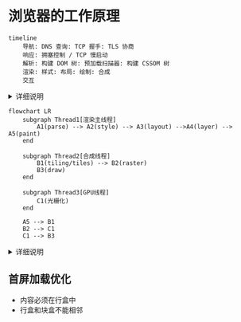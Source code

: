 # 浏览器的工作原理

```mermaid
timeline
    导航: DNS 查询: TCP 握手: TLS 协商
    响应: 拥塞控制 / TCP 慢启动
    解析: 构建 DOM 树: 预加载扫描器: 构建 CSSOM 树
    渲染: 样式: 布局: 绘制: 合成
    交互
```

<details>
  <summary>详细说明</summary>

1. 导航: 地址栏输入一个 URL & 点击一个链接 & 提交表单
   1. DNS 查询。
   2. TCP 握手
   3. TLS 协商
2. 响应
3. 解析
4. 渲染
5. 交互

</details>

```mermaid
flowchart LR
    subgraph Thread1[渲染主线程]
        A1(parse) --> A2(style) --> A3(layout) -->A4(layer) --> A5(paint)
    end

    subgraph Thread2[合成线程]
        B1(tiling/tiles) --> B2(raster)
        B3(draw)
    end

    subgraph Thread3[GPU线程]
        C1(光栅化)
    end

    A5 --> B1
    B2 --> C1
    C1 --> B3
```

<details>
  <summary>详细说明</summary>

    1. parse 解析 html 文档，字符串转化树形结构
       1. dom 树
       2. css object model 树
    2. style 样式计算（全部属性，转化为绝对单位）
       1. 层叠
       2. 继承
       3. 视觉格式化模型
       4. 盒模型
       5. 包含块
    3.  layout 计算布局树形结构。元素的几何信息和位置信息
    4.  layer 分层
    5.  paint
    6.  绘制指令（\<canvas\>）
    7.  分块。页面内容分割成多个小块。避免一次性重绘整个页面
    8.  光栅化。计算出实际像素点
    9.  绘画。transform、filter

</details>

## 首屏加载优化

- 内容必须在行盒中
- 行盒和块盒不能相邻
